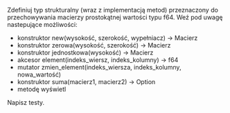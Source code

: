 Zdefiniuj typ strukturalny (wraz z implementacją metod) przeznaczony do przechowywania macierzy prostokątnej wartości typu f64. Weź pod uwagę nastepujące możliwości:

- konstruktor new(wysokość, szerokość, wypełniacz) -> Macierz
- konstruktor zerowa(wysokość, szerokość) -> Macierz
- konstruktor jednostkowa(wysokość) -> Macierz
- akcesor element(indeks_wiersz, indeks_kolumny) -> f64
- mutator zmien_element(indeks_wiersza, indeks_kolumny, nowa_wartość)
- konstruktor suma(macierz1, macierz2) -> Option<Macierz>
- metodę wyświetl

Napisz testy.

